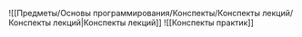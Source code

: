 ![[Предметы/Основы программирования/Конспекты/Конспекты лекций/Конспекты лекций|Конспекты лекций]]
![[Конспекты практик]]